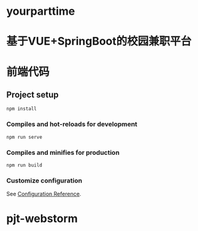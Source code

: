 # yourparttime
# 基于VUE+SpringBoot的校园兼职平台
# 前端代码

## Project setup
```
npm install
```

### Compiles and hot-reloads for development
```
npm run serve
```

### Compiles and minifies for production
```
npm run build
```

### Customize configuration
See [Configuration Reference](https://cli.vuejs.org/config/).
# pjt-webstorm
